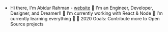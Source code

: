 - Hi there, I'm Abidur Rahman - [website](abidurrahman.netlify.app) 👋
I'm an Engineer, Developer, Designer, and Dreamer!!
🔭 I’m currently working with React & Node
🌱 I’m currently learning everything 🤣
🥅 2020 Goals: Contribute more to Open Source projects

<!---
programmer-shaheb/programmer-shaheb is a ✨ special ✨ repository because its `README.md` (this file) appears on your GitHub profile.
You can click the Preview link to take a look at your changes.
--->

